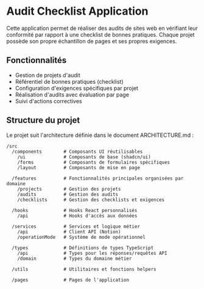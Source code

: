 
<!--
# Audit Checklist Application

Cette application permet de réaliser des audits de sites web en vérifiant leur conformité par rapport à une checklist de bonnes pratiques. Chaque projet possède son propre échantillon de pages et ses propres exigences.

## Fonctionnalités

- Gestion de projets d'audit
- Référentiel de bonnes pratiques (checklist)
- Configuration d'exigences spécifiques par projet
- Réalisation d'audits avec évaluation par page
- Suivi d'actions correctives

## Structure du projet

Le projet suit l'architecture définie dans le document ARCHITECTURE.md :

```
/src
  /components        # Composants UI réutilisables
    /ui              # Composants de base (shadcn/ui)
    /forms           # Composants de formulaires spécifiques
    /layout          # Composants de mise en page
  
  /features          # Fonctionnalités principales organisées par domaine
    /projects        # Gestion des projets
    /audits          # Gestion des audits
    /checklists      # Gestion des checklists et exigences
  
  /hooks             # Hooks React personnalisés
    /api             # Hooks d'accès aux données
  
  /services          # Services et logique métier
    /api             # Client API (Notion)
    /operationMode   # Système de mode opérationnel
  
  /types             # Définitions de types TypeScript
    /api             # Types pour les réponses/requêtes API
    /domain          # Types du domaine métier
  
  /utils             # Utilitaires et fonctions helpers
  
  /pages             # Pages de l'application
```
-->

# Audit Checklist Application

Cette application permet de réaliser des audits de sites web en vérifiant leur conformité par rapport à une checklist de bonnes pratiques. Chaque projet possède son propre échantillon de pages et ses propres exigences.

## Fonctionnalités

- Gestion de projets d'audit
- Référentiel de bonnes pratiques (checklist)
- Configuration d'exigences spécifiques par projet
- Réalisation d'audits avec évaluation par page
- Suivi d'actions correctives

## Structure du projet

Le projet suit l'architecture définie dans le document ARCHITECTURE.md :

```
/src
  /components        # Composants UI réutilisables
    /ui              # Composants de base (shadcn/ui)
    /forms           # Composants de formulaires spécifiques
    /layout          # Composants de mise en page
  
  /features          # Fonctionnalités principales organisées par domaine
    /projects        # Gestion des projets
    /audits          # Gestion des audits
    /checklists      # Gestion des checklists et exigences
  
  /hooks             # Hooks React personnalisés
    /api             # Hooks d'accès aux données
  
  /services          # Services et logique métier
    /api             # Client API (Notion)
    /operationMode   # Système de mode opérationnel
  
  /types             # Définitions de types TypeScript
    /api             # Types pour les réponses/requêtes API
    /domain          # Types du domaine métier
  
  /utils             # Utilitaires et fonctions helpers
  
  /pages             # Pages de l'application
```

